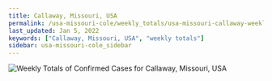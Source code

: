 ```yaml
---
title: Callaway, Missouri, USA
permalink: /usa-missouri-cole/weekly_totals/usa-missouri-callaway-weekly_totals.html
last_updated: Jan 5, 2022
keywords: ["Callaway, Missouri, USA", "weekly totals"]
sidebar: usa-missouri-cole_sidebar
---
```


![Weekly Totals of Confirmed Cases for Callaway, Missouri, USA](/covid_tracker/images/graphs/usa-missouri-callaway-weekly_totals_graph.png)
